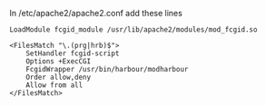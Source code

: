 In /etc/apache2/apache2.conf add these lines

```
LoadModule fcgid_module /usr/lib/apache2/modules/mod_fcgid.so

<FilesMatch "\.(prg|hrb)$">
    SetHandler fcgid-script
    Options +ExecCGI
    FcgidWrapper /usr/bin/harbour/modharbour
    Order allow,deny
    Allow from all
</FilesMatch>
```
